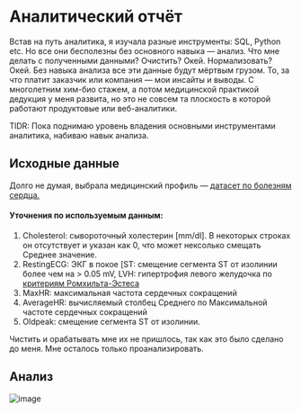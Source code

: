 # Аналитический отчёт 

Встав на путь аналитика, я изучала разные инструменты: SQL, Python etc. Но все они бесполезны без основного навыка — анализ. Что мне делать с полученными данными? Очистить? Окей. Нормализовать? Окей. Без навыка анализа все эти данные будут мёртвым грузом. То, за что платит заказчик или компания — мои инсайты и выводы. С многолетним хим-био стажем, а потом медицинской практикой дедукция у меня развита, но это не совсем та плоскость в которой работают продуктовые или веб-аналитики. 

TlDR: Пока поднимаю уровень владения основными инструментами аналитика, набиваю навык анализа.

## Исходные данные

Долго не думая, выбрала медицинский профиль — [датасет по болезням сердца.](https://www.kaggle.com/datasets/fedesoriano/heart-failure-prediction/data)

#### Уточнения по используемым данным:
1. Cholesterol: сывороточный холестерин [mm/dl]. В некоторых строках он отсутствует и указан как 0, что может нексолько смещать Среднее значение. 
2. RestingECG: ЭКГ в покое [ST: смещение сегмента ST от изолинии более чем на > 0.05 mV, LVH: гипертрофия левого желудочка по [критериям Ромхильта-Эстеса](https://www.merckmanuals.com/medical-calculators/RomhiltEstes.htm)
3. MaxHR: максимальная частота сердечных сокращений 
4. AverageHR: вычисляемый столбец Среднего по Максимальной частоте сердечных сокращений
5. Oldpeak: смещение сегмента ST от изолинии.

Чистить и орабатывать мне их не пришлось, так как это было сделано до меня. Мне осталось только проанализировать.

## Анализ

![image](https://github.com/Exelma/Analytics/assets/100796725/9a49013a-252e-4a0b-b447-1ab60f078443)

